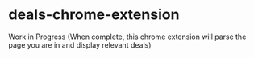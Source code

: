 # deals-chrome-extension
Work in Progress (When complete, this chrome extension will parse the page you are in and display relevant deals)
